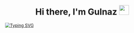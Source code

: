 <h1 align="center">
  Hi there, I'm Gulnaz 
  <img src="https://github.com/blackcater/blackcater/raw/main/images/Hi.gif" height="32"/>
</h1>
<a href="https://git.io/typing-svg"><img src="https://readme-typing-svg.demolab.com?font=Fira+Code&pause=1000&color=A229F7&width=435&lines=Junior+Frontend+Developer" alt="Typing SVG" /></a>

